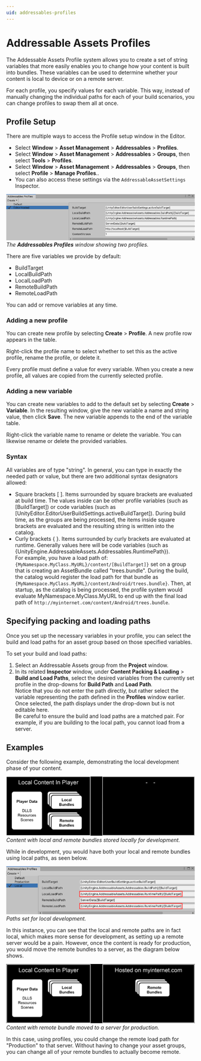 ```yaml
---
uid: addressables-profiles
---
```

# Addressable Assets Profiles
The Addessable Assets Profile system allows you to create a set of string variables that more easily enables you to change how your content is built into bundles. These variables can be used to determine whether your content is local to device or on a remote server.

For each profile, you specify values for each variable. This way, instead of manually changing the individual paths for each of your build scenarios, you can change profiles to swap them all at once.

## Profile Setup

There are multiple ways to access the Profile setup window in the Editor.
* Select **Window** > **Asset Management** > **Addressables** > **Profiles**.
* Select **Window** > **Asset Management** > **Addressables** > **Groups**, then select **Tools** > **Profiles**.
* Select **Window** > **Asset Management** > **Addressables** > **Groups**, then select **Profile** > **Manage Profiles**..
* You can also access these settings via the `AddressableAssetSettings` Inspector.

![Creating a service profile.](images/HostingServicesProfiles_1.png)</br>
_The **Addressables Profiles** window showing two profiles._

There are five variables we provide by default:
* BuildTarget
* LocalBuildPath
* LocalLoadPath
* RemoteBuildPath
* RemoteLoadPath

 You can add or remove variables at any time.

### Adding a new profile
You can create new profile by selecting **Create** > **Profile**. A new profile row appears in the table.

Right-click the profile name to select whether to set this as the active profile, rename the profile, or delete it.

Every profile must define a value for every variable. When you create a new profile, all values are copied from the currently selected profile.

### Adding a new variable
You can create new variables to add to the default set by selecting **Create** > **Variable**. In the resulting window, give the new variable a name and string value, then click **Save**. The new variable appends to the end of the variable table.

Right-click the variable name to rename or delete the variable. You can likewise rename or delete the provided variables.

### Syntax
All variables are of type "string". In general, you can type in exactly the needed path or value, but there are two additional syntax designators allowed:
* Square brackets [ ]. Items surrounded by square brackets are evaluated at build time. The values inside can be other profile variables (such as [BuildTarget]) or code variables (such as [UnityEditor.EditorUserBuildSettings.activeBuildTarget]). During build time, as the groups are being processed, the items inside square brackets are evaluated and the resulting string is written into the catalog.
* Curly brackets { }. Items surrounded by curly brackets are evaluated at runtime. Generally values here will be code variables (such as {UnityEngine.AddressableAssets.Addressables.RuntimePath}).
<br/>For example, you have a load path of: `{MyNamespace.MyClass.MyURL}/content/[BuildTarget]}`
set on a group that is creating an AssetBundle called "trees.bundle". During the build, the catalog would register the load path for that bundle as `{MyNamespace.MyClass.MyURL}/content/Android/trees.bundle}`. Then, at startup, as the catalog is being processed, the profile system would evaluate MyNamespace.MyClass.MyURL to end up with the final load path of `http://myinternet.com/content/Android/trees.bundle`.

## Specifying packing and loading paths
Once you set up the necessary variables in your profile, you can select the build and load paths for an asset group based on those specified variables.

To set your build and load paths:

1. Select an Addressable Assets group from the **Project** window.
2. In its related **Inspector** window, under **Content Packing & Loading** > **Build and Load Paths**, select the desired variables from the currently set profile in the drop-downs for **Build Path** and **Load Path**. <br/>Notice that you do not enter the path directly, but rather select the variable representing the path defined in the **Profiles** window earlier. Once selected, the path displays under the drop-down but is not editable here. <br/>Be careful to ensure the build and load paths are a matched pair. For example, if you are building to the local path, you cannot load from a server.

## Examples
Consider the following example, demonstrating the local development phase of your content. 

![Creating a service profile.](images/ProfilesExample1.png)</br>
_Content with local and remote bundles stored locally for development._

While in development, you would have both your local and remote bundles using local paths, as seen below.

![Creating a service profile.](images/ProfilesExample3.png)</br>
_Paths set for local development._

In this instance, you can see that the local and remote paths are in fact local, which makes more sense for development, as setting up a remote server would be a pain. However, once the content is ready for production, you would move the remote bundles to a server, as the diagram below shows.

![Creating a service profile.](images/ProfilesExample2.png)</br>
_Content with remote bundle moved to a server for production._

In this case, using profiles, you could change the remote load path for "Production" to that server. Without having to change your asset groups, you can change all of your remote bundles to actually become remote.